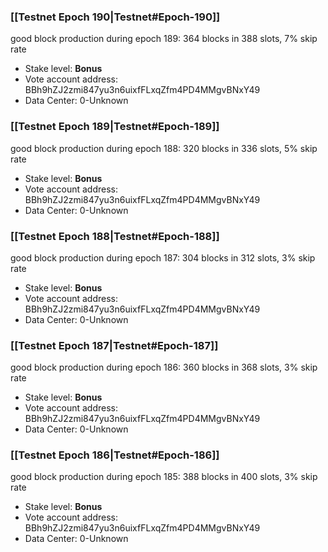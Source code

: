 ### [[Testnet Epoch 190|Testnet#Epoch-190]]
good block production during epoch 189: 364 blocks in 388 slots, 7% skip rate
* Stake level: **Bonus** 
* Vote account address: BBh9hZJ2zmi847yu3n6uixfFLxqZfm4PD4MMgvBNxY49
* Data Center: 0-Unknown
### [[Testnet Epoch 189|Testnet#Epoch-189]]
good block production during epoch 188: 320 blocks in 336 slots, 5% skip rate
* Stake level: **Bonus** 
* Vote account address: BBh9hZJ2zmi847yu3n6uixfFLxqZfm4PD4MMgvBNxY49
* Data Center: 0-Unknown
### [[Testnet Epoch 188|Testnet#Epoch-188]]
good block production during epoch 187: 304 blocks in 312 slots, 3% skip rate
* Stake level: **Bonus** 
* Vote account address: BBh9hZJ2zmi847yu3n6uixfFLxqZfm4PD4MMgvBNxY49
* Data Center: 0-Unknown
### [[Testnet Epoch 187|Testnet#Epoch-187]]
good block production during epoch 186: 360 blocks in 368 slots, 3% skip rate
* Stake level: **Bonus** 
* Vote account address: BBh9hZJ2zmi847yu3n6uixfFLxqZfm4PD4MMgvBNxY49
* Data Center: 0-Unknown
### [[Testnet Epoch 186|Testnet#Epoch-186]]
good block production during epoch 185: 388 blocks in 400 slots, 3% skip rate
* Stake level: **Bonus** 
* Vote account address: BBh9hZJ2zmi847yu3n6uixfFLxqZfm4PD4MMgvBNxY49
* Data Center: 0-Unknown